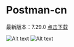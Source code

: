 # Postman-cn
最新版本：7.29.0
[点击下载](https://github.com/leihuihua/Postman-cn/releases)


![Alt text](https://raw.githubusercontent.com/hlmd/Postman-cn/master/2.png)
![Alt text](https://raw.githubusercontent.com/hlmd/Postman-cn/master/3.png)
